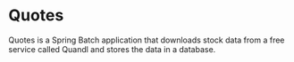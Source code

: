 # Quotes

Quotes is a Spring Batch application that downloads stock data from a free service called Quandl and stores the data in a database. 
